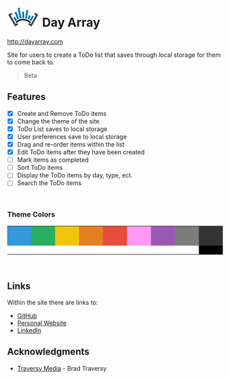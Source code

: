 
# ![Day Array Logo](images/DayArray-Icon-3.3.png?raw=true) Day Array 

http://dayarray.com

Site for users to create a ToDo list that saves through local storage for them to come back to.

> Beta

## Features

- [x] Create and Remove ToDo items
- [x] Change the theme of the site
- [x] ToDo List saves to local storage
- [x] User preferences save to local storage
- [x] Drag and re-order items within the list
- [x] Edit ToDo items after they have been created
- [ ] Mark items as completed
- [ ] Sort ToDo items
- [ ] Display the ToDo items by day, type, ect.
- [ ] Search the ToDo items

</br>

### Theme Colors

<table>
  <tr>
    <td style="background-color:#3498DB;width:50px;height:40px;"></td>
    <td style="background-color:#27AE60;width:50px;height:40px;"></td>
    <td style="background-color:#F1C40F;width:50px;height:40px;"></td>
    <td style="background-color:#E67E22;width:50px;height:40px;"></td>
    <td style="background-color:#E74C3C;width:50px;height:40px;"></td>
    <td style="background-color:#FF9AF3;width:50px;height:40px;"></td>
    <td style="background-color:#9B59B6;width:50px;height:40px;"></td>
    <td style="background-color:#7B7D7D;width:50px;height:40px;"></td>
    <td style="background-color:#333;width:50px;height:40px;"></td>
  </tr>
  <tr>
    <td style="background-color:#fff;width:50px;height:15px;"></td>
    <td style="background-color:#fff;width:50px;height:15px;"></td>
    <td style="background-color:#fff;width:50px;height:15px;"></td>
    <td style="background-color:#fff;width:50px;height:15px;"></td>
    <td style="background-color:#fff;width:50px;height:15px;"></td>
    <td style="background-color:#fff;width:50px;height:15px;"></td>
    <td style="background-color:#fff;width:50px;height:15px;"></td>
    <td style="background-color:#fff;width:50px;height:15px;"></td>
    <td style="background-color:#040406;width:40px;height:15px;"></td>
  </tr>
</table>

</br>

## Links

Within the site there are links to:

* [GitHub](https://github.com/Domenick97)
* [Personal Website](http://domenickdibiase.com)
* [LinkedIn](https://www.linkedin.com/in/domenickd)

## Acknowledgments

* [Traversy Media](https://www.traversymedia.com/) - Brad Traversy
